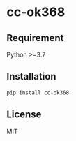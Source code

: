 # cc-ok368



## Requirement

Python >=3.7

## Installation

```bash
pip install cc-ok368
```

## License

MIT
